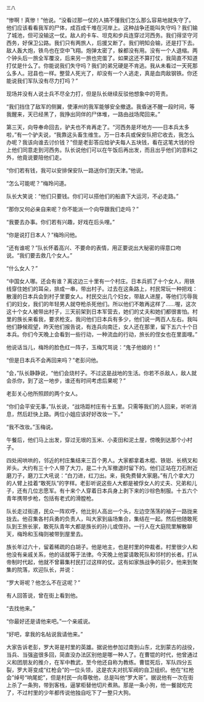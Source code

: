     三八 

   “惨啊！真惨！”他说。“没看过那一仗的人搞不懂我们怎么那么容易地就失守了。他们应该看看我军的尸体，成百成千堆在河岸上。这种战争还能叫失守吗？我们输了城池，但可没输这一仗。敌人的卡车、坦克和步兵连穿过河西务。我们得坚守河西务，好保卫公路。我们只有两旅人，后援又断了。我们明知会输，还是打下去。敌人轰大炮，铁鸟也在空中飞翔。炮弹太密了，躲都没有用。没有一个人退缩。两个钟头后一旅全军覆没，后来另一旅也完蛋了。如果这还不算打仗，我简直不知道打仗是什么了。你能说我们失守吗？我们的弟兄硬是不肯逃。我从未看过一天死那么多人。冠县也一样。整营人死光了，却没有一个人逃走，真是血肉敌钢铁。你还能说我们军队没有尽力打吗？”

   现场并没有人说士兵不尽全力打，但是队长继续反驳他想象中的苛责。

   “我们挡住了敌军的侧翼，使涿州的我军能够安全撤退。我昏迷不醒一段时间，等我醒来，天已经黑了，我挣出同伴的尸体堆，一路由战场爬回来。”

   第三天，向导奉命回去，驴夫也不肯再走了。“河西务是坏地方——日本兵太多啦，”有一个驴夫说，“我靠这头畜生维生。万一日本兵或保安队把它收去，我怎么办呢？我该向谁去讨价钱？”但是老彭答应给驴夫每人五块钱，看在这笔大钱的份上他们同意走到河西务。队长说他们可以在午饭后再出发，而且出乎他们的意料之外，他竟说要陪他们走。

   “你们若有钱，我可以安排保安队一路送你们到天津。”他说。

   “怎么可能呢？”梅玲问道。

   队长大笑说：“他们只要钱。你们可以搭他们的船直下大运河，不必走路。”

   “那你又何必亲自来呢？你不能派一个向导跟我们走吗？”

   “我要去办事。你们若有兴趣，好戏在后头哩。”

   “你是说打日本人？”梅玲问他。

   “还有谁呢？”队长怀着高兴、不要命的表情，用正要说出大秘密的得意口吻说。“我们要去救几个女人。”

   “什么女人？”

   “中国女人哪。还会有谁？离这边三十里有一个村庄。日本兵抓了十个女人，用铁线穿住她们的耳朵，排成一串，带出村子。过去在这条路上，村民常玩一种把戏：散漫的日本兵会到村子里要女人。村民交出几个妇女，带敌人进屋，等他们污辱我们的妇女，我们的年轻男人就夺枪杀死他们。所以他们不敢再这样了……喔，这次这十个女人被带出村子，三天前架到日本军营去，她们的丈夫和她们都很害怕。村里的族长来看我，要求枪支。我问他们日本兵有多少，他们说一两百人左右。我叫他们静候观望，昨天他们报告说，有连兵向南迁，女人还在那里，留下五六十个日本兵。你们今天晚上会看到一些行动，一种流血的行动，旅长的侄女也在里面哩。”

   他说话当儿，梅玲的脸色红一阵子，玉梅咒骂说：“鬼子他娘的！”

   “但是日本兵不会再回来吗？”老彭问他。

   “会，”队长静静说，“他们会烧村子。不过这是战地的生活。你若不杀敌人，敌人就会杀你，到了这一地步，谁还有时间考虑后果呢？”

   老彭关心他所照顾的两个女人。

   “你们会平安无事，”队长说，“战场距村庄有十五里。只需等我们的人回来，听听消息，然后赶快上路。两位小姐应该好好改妆一下。”

   “我不改妆。”玉梅说。

   午餐后，他们马上出发，穿过无垠的玉米、小麦田和泥土屋，傍晚到达那个小村子。

   四处闹哄哄的，邻近的村庄集结来三百个男人。大家都拿着木棍、铁钳、长柄叉和斧头。大约有三十个人带了大刀，是二十九军撤退时留下的。他们正站在刀石附近磨刀子，磨刀工大吼说：“白刀进，红刀出。来，我免费替大家磨。”有几个拿大刀的人臂上挂着“敢死队”的字样。老彭听说这些人大都是被俘女人的丈夫、兄弟和儿子，还有几位志愿军。有十来个人穿着日本兵身上剥下来的沙棕色制服。十五六个青年携带步枪，包括有老式的滑膛枪。

   队长走过街道，民众一阵欢呼，他比别人高出一个头，左边空荡荡的袖子一路拢来拢去。他召集各村兵勇的负责人，叫大家到庙场集合，集结在一起。然后他随敢死队到王旅长家，敢死队青年大都是族长的孙儿或侄孙。一行人在大庭院里解散聊天，梅玲和玉梅则被带到屋里去。

   族长年过六十，留着稀疏的白胡子。他是地主，也是村里的仲裁者。村里很少人和他没有亲戚关系，他的话就等于法律。今天晚上他宴请敢死队和邻村的长者。打从帝制时代起，他就不曾募集村民打过这样的仗。这有如家族战争的前夕。他来到聚集的院落，欢迎队长，并说：

   “罗大哥呢？他怎么不在这呢？”

   有人回答说，曾在街上看到他。

   “去找他来。”

   “你最好还是请他来吧。”一个亲戚说。

   “好吧，拿我的名帖说我请他来。”

   大家告诉老彭，罗大哥是村里的英雄。据说他参加过南到山东，北到蒙古的战役，当兵、当强盗很多回，简直没办法区别他是哪一种人了。在曹锟的时代，他曾通过义和团朋友的推介，在军中教武，至今他还自称为教练。曹锟死后，军队四分五裂，罗大哥变成“红枪会”的一位头领，这是农夫对抗军阀的自卫组织。他在“红枪会”绰号“响尾蛇”，但是村民一向尊敬他，总是叫他“罗大哥”。据说他有一次在街上杀了一条狗，带到客栈，逼掌柜替他切片煮熟。那是一条小狗，他一餐就吃完了，不过村里的少年都传说他独自吃下了一整只大狗。

